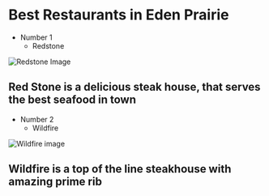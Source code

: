 # Best Restaurants in Eden Prairie 

* Number 1
  * Redstone 

![Redstone Image](https://encrypted-tbn0.gstatic.com/images?q=tbn:ANd9GcRC_0nc1TWo9tHvybr9vAnL0NrOJGphT9buSDFtw7szy4PJpJjpa8cYZCB_ntpiGQUR-H4:https://www.redstonegrill.com/wp-content/uploads/2016/11/Bridgewater3-website-3.jpg&usqp=CAU)
## Red Stone is a delicious steak house, that serves the best seafood in town 

* Number 2
  * Wildfire 

![Wildfire image](https://encrypted-tbn0.gstatic.com/images?q=tbn:ANd9GcRnj2v6ZYhORzyKR9mRZzcMsnuihbtWXcl4Wgt9HJ9yB5Jlk_bURCRLHzw__4UOvQpbc4s:https://lookaside.fbsbx.com/lookaside/crawler/media/%3Fmedia_id%3D170789006294570&usqp=CAU)

## Wildfire is a top of the line steakhouse with amazing prime rib 
